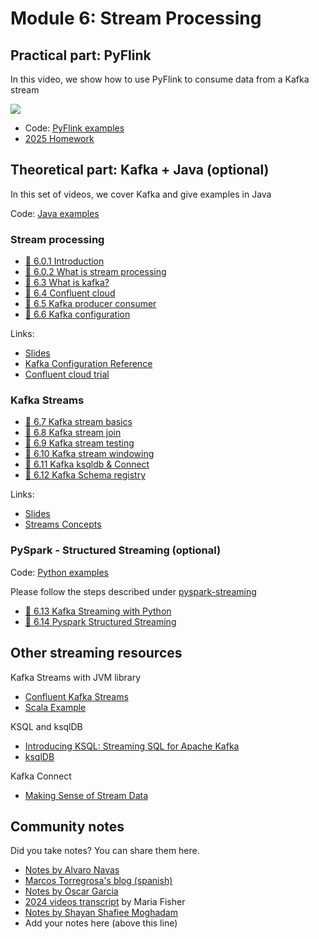 # Module 6: Stream Processing

## Practical part: PyFlink

In this video, we show how to use PyFlink to consume data 
from a Kafka stream

[![](https://markdown-videos-api.jorgenkh.no/youtube/P2loELMUUeI)](https://youtu.be/P2loELMUUeI&list=PL3MmuxUbc_hJed7dXYoJw8DoCuVHhGEQb&index=51)


* Code: [PyFlink examples](pyflink/)
* [2025 Homework](../cohorts/2025/06-streaming/homework.md)


## Theoretical part: Kafka + Java (optional)

In this set of videos, we cover Kafka and give examples in Java

Code: [Java examples](java/)


### Stream processing

- [:movie_camera: 6.0.1 Introduction](https://youtu.be/hfvju3iOIP0&list=PL3MmuxUbc_hJed7dXYoJw8DoCuVHhGEQb&index=67)
- [:movie_camera: 6.0.2 What is stream processing](https://youtu.be/WxTxKGcfA-k&list=PL3MmuxUbc_hJed7dXYoJw8DoCuVHhGEQb&index=68)
- [:movie_camera: 6.3  What is kafka?](https://youtu.be/zPLZUDPi4AY&list=PL3MmuxUbc_hJed7dXYoJw8DoCuVHhGEQb&index=69)
- [:movie_camera: 6.4 Confluent cloud](https://youtu.be/ZnEZFEYKppw&list=PL3MmuxUbc_hJed7dXYoJw8DoCuVHhGEQb&index=70)
- [:movie_camera: 6.5 Kafka producer consumer](https://youtu.be/aegTuyxX7Yg&list=PL3MmuxUbc_hJed7dXYoJw8DoCuVHhGEQb&index=71)
- [:movie_camera: 6.6 Kafka configuration](https://youtu.be/SXQtWyRpMKs&list=PL3MmuxUbc_hJed7dXYoJw8DoCuVHhGEQb&index=72)

Links:

- [Slides](https://docs.google.com/presentation/d/1bCtdCba8v1HxJ_uMm9pwjRUC-NAMeB-6nOG2ng3KujA/edit?usp=sharing)
- [Kafka Configuration Reference](https://docs.confluent.io/platform/current/installation/configuration/)
- [Confluent cloud trial](https://www.confluent.io/confluent-cloud/tryfree/)

### Kafka Streams

- [:movie_camera: 6.7 Kafka stream basics](https://youtu.be/dUyA_63eRb0&list=PL3MmuxUbc_hJed7dXYoJw8DoCuVHhGEQb&index=73)
- [:movie_camera: 6.8 Kafka stream join](https://youtu.be/NcpKlujh34Y&list=PL3MmuxUbc_hJed7dXYoJw8DoCuVHhGEQb&index=74)
- [:movie_camera: 6.9 Kafka stream testing](https://youtu.be/TNx5rmLY8Pk&list=PL3MmuxUbc_hJed7dXYoJw8DoCuVHhGEQb&index=75)
- [:movie_camera: 6.10 Kafka stream windowing](https://youtu.be/r1OuLdwxbRc&list=PL3MmuxUbc_hJed7dXYoJw8DoCuVHhGEQb&index=76)
- [:movie_camera: 6.11 Kafka ksqldb & Connect](https://youtu.be/DziQ4a4tn9Y&list=PL3MmuxUbc_hJed7dXYoJw8DoCuVHhGEQb&index=77)
- [:movie_camera: 6.12 Kafka Schema registry](https://youtu.be/tBY_hBuyzwI&list=PL3MmuxUbc_hJed7dXYoJw8DoCuVHhGEQb&index=78)

Links:

- [Slides](https://docs.google.com/presentation/d/1fVi9sFa7fL2ZW3ynS5MAZm0bRSZ4jO10fymPmrfTUjE/edit?usp=sharing)  
- [Streams Concepts](https://docs.confluent.io/platform/current/streams/concepts.html)


### PySpark - Structured Streaming (optional)

Code: [Python examples](python/)

Please follow the steps described under [pyspark-streaming](python/streams-example/pyspark/README.md)

- [:movie_camera: 6.13 Kafka Streaming with Python](https://youtu.be/BgAlVknDFlQ&list=PL3MmuxUbc_hJed7dXYoJw8DoCuVHhGEQb&index=79)
- [:movie_camera: 6.14 Pyspark Structured Streaming](https://youtu.be/VIVr7KwRQmE&list=PL3MmuxUbc_hJed7dXYoJw8DoCuVHhGEQb&index=80)


## Other streaming resources

Kafka Streams with JVM library

- [Confluent Kafka Streams](https://kafka.apache.org/documentation/streams/)
- [Scala Example](https://github.com/AnkushKhanna/kafka-helper/tree/master/src/main/scala/kafka/schematest)

KSQL and ksqlDB

- [Introducing KSQL: Streaming SQL for Apache Kafka](https://www.confluent.io/blog/ksql-streaming-sql-for-apache-kafka/)
- [ksqlDB](https://ksqldb.io/)

Kafka Connect

- [Making Sense of Stream Data](https://medium.com/analytics-vidhya/making-sense-of-stream-data-b74c1252a8f5)



## Community notes

Did you take notes? You can share them here.

* [Notes by Alvaro Navas](https://github.com/ziritrion/dataeng-zoomcamp/blob/main/notes/6_streaming.md )
* [Marcos Torregrosa's blog (spanish)](https://www.n4gash.com/2023/data-engineering-zoomcamp-semana-6-stream-processing/)
* [Notes by Oscar Garcia](https://github.com/ozkary/Data-Engineering-Bootcamp/tree/main/Step6-Streaming)
* [2024 videos transcript](https://drive.google.com/drive/folders/1UngeL5FM-GcDLM7QYaDTKb3jIS6CQC14?usp=drive_link) by Maria Fisher 
* [Notes by Shayan Shafiee Moghadam](https://github.com/shayansm2/eng-notebook/blob/main/kafka/readme.md)
* Add your notes here (above this line)
